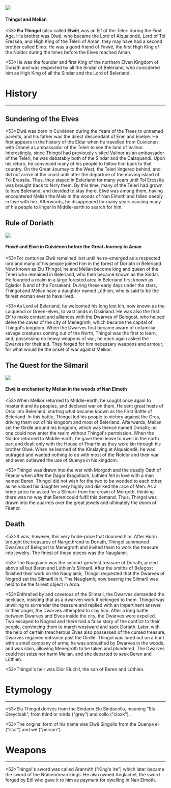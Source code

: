![](thingol/1.jpg)

#### Thingol and Melian

<53>**Elu Thingol** (also called **Elwë**) was an Elf of the Teleri during the First Age. His brother was Olwë, who became the Lord of Alqualondë, Lord of Tol Eressëa, and High King of the Teleri of Aman, they may have had a second brother called Elmo. He was a good friend of Finwë, the first High King of the Ñoldor during the times before the Elves reached Aman.

<53>He was the founder and first King of the northern Elven Kingdom of Doriath and was respected by all the Sindar of Beleriand, who considered him as High King of all the Sindar and the Lord of Beleriand.

# History
---

## **Sundering of the Elves**

<53>Elwë was born in Cuiviénen during the Years of the Trees to unnamed parents, and his father was the direct descendant of Enel and Enelyë. He first appears in the history of the Eldar when he travelled from Cuiviénen with Oromë as ambassador of the Teleri to see the land of Valinor. Interestingly, since Thingol had previously visited Valinor as an ambassador of the Teleri, he was debatably both of the Sindar and the Calaquendi. Upon his return, he convinced many of his people to follow him back to that country. On the Great Journey to the West, the Teleri lingered behind, and did not arrive at the coast until after the departure of the moving island of Tol Eressëa. Thus, they stayed in Beleriand for many years until Tol Eressëa was brought back to ferry them. By this time, many of the Teleri had grown to love Beleriand, and decided to stay there. Elwë was among them, having encountered Melian the Maia in the woods of Nan Elmoth and fallen deeply in love with her. Afterwards, he disappeared for many years causing many of his people to linger in Middle-earth to search for him.

## **Rule of Doriath**

![](thingol/2.jpg)

#### Finwë and Elwë in Cuiviénen before the Great Journey to Aman

<53>For centuries Elwë remained lost until he re-emerged as a respected lord and many of his people joined him in the forest of Doriath in Beleriand. Now known as Elu Thingol, he and Melian become king and queen of the Teleri who remained in Beleriand, who then became known as the Sindar. He founded a realm in a large forested area in Beleriand first known as Eglador (Land of the Forsaken). During these early days under the stars, Thingol and Melian have a daughter named Lúthien, who is said to be the fairest woman ever to have lived.

<53>As Lord of Beleriand, he welcomed his long lost kin, now known as the Laiquendi or Green-elves, to vast lands in Ossiriand. He was also the first Elf to make contact and alliances with the Dwarves of Belegost, who helped delve the caves of the city of Menegroth, which became the capital of Thingol's kingdom. When the Dwarves first became aware of unfamiliar savage creatures coming out of the North, Thingol was the first to learn, and, possessing no heavy weapons of war, he once again asked the Dwarves for their aid. They forged for him necessary weapons and armour, for what would be the onset of war against Melkor.

## **The Quest for the Silmaril**

![](thingol/3.jpg)

#### Elwë is enchanted by Melian in the woods of Nan Elmoth

<53>When Melkor returned to Middle-earth, he sought once again to master it and its peoples, and declared war on them. He sent great hosts of Orcs into Beleriand, starting what became known as the First Battle of Beleriand. In this battle, Thingol led his people to victory against the Orcs, driving them out of his kingdom and most of Beleriand. Afterwards, Melian set the Girdle around his kingdom, which was thence named Doriath; no one could now enter the realm without Thingol's permission. When the Ñoldor returned to Middle-earth, he gave them leave to dwell in the north part and dealt only with the House of Finarfin as they were kin through his brother Olwë. When he learned of the Kinslaying at Alqualondë, he was outraged and wanted nothing to do with most of the Ñoldor and their war and even outlawed the use of Quenya in his kingdom.

<53>Thingol was drawn into the war with Morgoth and the deadly Oath of Fëanor when after the Dagor Bragollach, Lúthien fell in love with a man named Beren. Thingol did not wish for the two to be wedded to each other, as he valued his daughter very highly and disliked the race of Men. As a bride-price he asked for a Silmaril from the crown of Morgoth, thinking there was no way that Beren could fulfil this demand. Thus, Thingol was drawn into the quarrels over the great jewels and ultimately the doom of Fëanor.

## **Death**

<53>It was, however, this very bride-price that doomed him. After Húrin brought the treasures of Nargothrond to Doriath, Thingol summoned Dwarves of Belegost to Menegroth and invited them to work the treasure into jewelry. The finest of these pieces was the Nauglamír.

<53>The Nauglamír was the second-greatest treasure of Doriath, prized above all but Beren and Lúthien's Silmaril. After the smiths of Belegost finished their work on the Nauglamír, Thingol requested that the Dwarves of Nogrod set the Silmaril in it. The Nauglamír, now bearing the Silmaril was held to be the fairest object in Arda.

<53>Enthralled by and covetous of the Silmaril, the Dwarves demanded the necklace, insisting that as a dwarven work it belonged to them. Thingol was unwilling to surrender the treasure and replied with an impertinent answer. In their anger, the Dwarves attempted to slay him. After a long battle between Dwarves and Elves inside the city, the Dwarves were expelled. Two escaped to Nogrod and there told a false story of the conflict to their people, convincing them to march westward and sack Doriath. Later, with the help of certain treacherous Elves also possessed of the cursed treasure, Dwarves regained entrance past the Girdle. Thingol was lured out on a hunt with a small company of arms; he was ambushed by Dwarves in the woods, and was slain, allowing Menegroth to be taken and plundered. The Dwarves could not seize nor harm Melian, and she departed to seek Beren and Lúthien.

<53>Thingol's heir was Dior Eluchil, the son of Beren and Lúthien.

# Etymology

---

<53>Elu Thingol derives from the Sindarin Elu Sindacollo, meaning "Elu Greycloak", from thind or sinda ("grey") and collo ("cloak").

<53>The original form of his name was Elwë Singollo from the Quenya el ("star") and wë ("person").

# Weapons

---

<53>Thingol's sword was called Aranrúth ("King's Ire") which later became the sword of the Númenórean kings. He also owned Anglachel, the sword forged by Eöl who gave it to him as payment for dwelling in Nan Elmoth.
